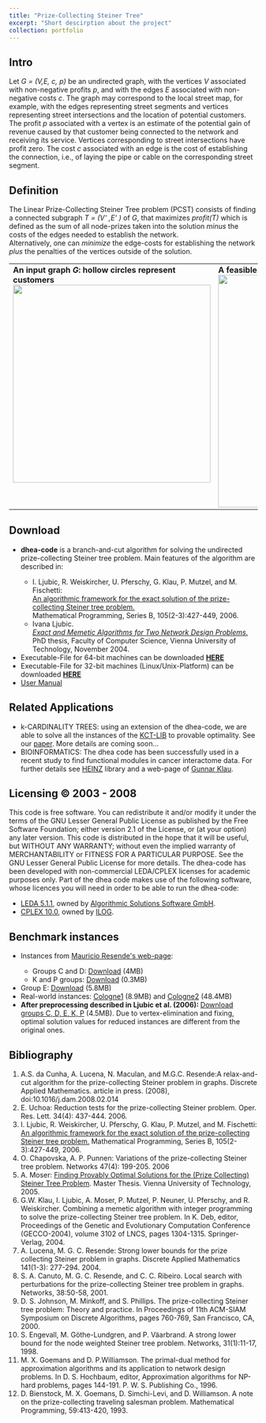 ```yaml
---
title: "Prize-Collecting Steiner Tree"
excerpt: "Short descirption about the project"
collection: portfolio
---
```


## Intro

Let <em>G = (V,E, c, p) </em> be an undirected graph, with the vertices <em>V</em> associated with non-negative profits <em>p</em>, and with the edges <em>E</em> associated with non-negative costs <em>c</em>. The graph may correspond to the local street map, for example, with the edges representing street segments and vertices representing street intersections and the location of potential customers. The profit <em>p</em> associated with a vertex is an estimate of the potential gain of revenue caused by that customer being connected to the network and receiving its service. Vertices corresponding to street intersections have profit zero. The cost <em>c</em> associated with an edge is the cost of establishing the connection, i.e., of laying the pipe or cable on the corresponding street segment.

## Definition

<td> 
    The Linear Prize-Collecting Steiner Tree problem (PCST) consists of finding a connected subgraph <em>T = (V' ,E' )</em> of <em>G</em>, that maximizes <em>profit(T)</em> which is defined as the sum of all node-prizes taken into the solution <em>minus</em> the costs of the edges needed to establish the network.
    <br>
    Alternatively, one can <em> minimize</em> the edge-costs for establishing the network <em> plus </em> the penalties of the vertices outside of the solution.
</td>

<table cellspacing=10 cellpadding=1>
<tr>
<td valign=top> 
    <b> An input graph  <em>G</em>: hollow circles represent customers</b>
    <img src="{{site.url}}/images/pcstp/example1.jpg" height=400>
</td>

<td valign=top> 
    <b> A feasible but not optimal PCST solution  </b>
    <img src="{{site.url}}/images/pcstp/example2.jpg" height=470>
</td>
</tr>
</table>

## Download

<td>
    <ul>
        <li> <b> dhea-code</b> is a branch-and-cut algorithm for solving the undirected prize-collecting Steiner tree problem. Main features of the algorithm are described in:</li>
            <ul>
                <li> I. Ljubic, R. Weiskircher, U. Pferschy, G. Klau, P. Mutzel, and M. Fischetti:<br><a href="http://www.ads.tuwien.ac.at/publications/bib/pdf/MPB_PCSTP.pdf">An algorithmic framework for the exact solution of the prize-collecting Steiner tree problem.</a> <br> Mathematical Programming, Series B, 105(2-3):427-449, 2006. </li>
                <li> Ivana Ljubic.<br><em> <a href="http://www.ads.tuwien.ac.at/publications/bib/pdf/ljubicPhD.pdf"> Exact and Memetic Algorithms for Two Network Design Problems.</a></em><br>PhD thesis, Faculty of Computer Science, Vienna University of Technology, November 2004.</li>
            </ul>
        <!--                If you find dhea-code useful for your own research, please cite these publications. -->
        <li> Executable-File for 64-bit machines can be downloaded <font color=red> <b> <a href="{{site.url}}/docs/pcstp/64bit/dhea">HERE</a></b></font></li>
        <li> Executable-File for 32-bit machines (Linux/Unix-Platform) can be downloaded <font color=red> <b> <a href="{{site.url}}/docs/pcstp/32bit/dhea">HERE</a></b></font></li>
        <li> <a href="{{site.url}}/docs/pcstp/dhea-Manual.pdf">User Manual</a></li>
    </ul>
</td>

## Related Applications

<td>
    <ul> 
        <li> k-CARDINALITY TREES: using an extension of the dhea-code, we are able to solve all the instances of the <a href="http://iridia.ulb.ac.be/~cblum/kctlib/bestknown/index.html">KCT-LIB</a> to provable optimality. See our <a href="http://homepage.univie.ac.at/ivana.ljubic/research/publications/kcard.pdf">paper</a>. More details are coming soon...</li>
        <li> BIOINFORMATICS: The dhea code has been successfully used in a recent study to find functional modules in cancer interactome data. For further details see <a href="https://www.mi.fu-berlin.de/w/LiSA/Heinz">HEINZ</a> library and a web-page of <a href="http://page.mi.fu-berlin.de/gunnar/">Gunnar Klau</a>.</li>
    </ul>
</td>

## Licensing © 2003 - 2008

<td>
    This code is free software. You can redistribute it and/or modify it under the terms of the GNU Lesser General Public License as published by the Free Software Foundation; either version 2.1 of the License, or (at your option) any later version. This code is distributed in the hope that it will be useful, but WITHOUT ANY WARRANTY; without even the implied warranty of MERCHANTABILITY or FITNESS FOR A PARTICULAR PURPOSE. See the GNU Lesser General Public License for more details. The dhea-code has been developed with non-commercial LEDA/CPLEX licenses for academic purposes only. Part of the dhea code makes use of the following software, whose licences you will need in order to be able to run the dhea-code:
    <ul> 
        <li> <a href="http://www.algorithmic-solutions.com/leda/index.htm">LEDA 5.1.1</a>, owned by <a href="http://www.algorithmic-solutions.com/">Algorithmic Solutions Software GmbH</a>.</li>
        <!-- may not be used by companies or other commercial users, and it may be used for academic purposes only! -->
        <li> <a href="http://www.ilog.com/products/cplex/">CPLEX 10.0</a>, owned by <a href="http://www.ilog.com">ILOG</a>.</li>
    </ul>
</td>

## Benchmark instances

<td>
    <ul>
        <li> Instances from <a href="http://www.research.att.com/~mgcr/data/index.html"> Mauricio Resende's web-page</a>:</li>
        <ul>
            <li> Groups C and D: <a href="{{site.url}}/docs/pcstp/instances/SteinCD.tgz">Download</a> (4MB)</li>
            <li> K and P groups: <a href="{{site.url}}/docs/pcstp/instances/KP.zip"> Download</a> (0.3MB)</li>
        </ul>
        <li> Group E: <a href="{{site.url}}/docs/pcstp/instances/E.tgz"> Download</a> (5.8MB)</li>
        <li> Real-world instances: <a href="{{site.url}}/docs/pcstp/instances/Cologne1.zip"> Cologne1</a> (8.9MB) and <a href="{{site.url}}/docs/pcstp/instances/Cologne2.zip"> Cologne2</a> (48.4MB)</li>
        <li> <b> After preprocessing described in Ljubic et al. (2006): </b> <a href="{{site.url}}/docs/pcstp/instances/ReducedCDEKP.zip"> Download groups C, D, E, K, P</a> (4.5MB). Due to vertex-elimination and fixing, optimal solution values for reduced instances are different from the original ones.</li>
    </ul>
</td>

## Bibliography

<td>
    <ol>
        <li> A.S. da Cunha, A. Lucena, N. Maculan, and M.G.C. Resende:A relax-and-cut algorithm for the prize-collecting Steiner problem in graphs. Discrete Applied Mathematics. article in press. (2008), doi:10.1016/j.dam.2008.02.014</li>
        <li> E. Uchoa: Reduction tests for the prize-collecting Steiner problem. Oper. Res. Lett. 34(4): 437-444. 2006.</li>
        <li> I. Ljubic, R. Weiskircher, U. Pferschy, G. Klau, P. Mutzel, and M. Fischetti: <a href="http://www.ads.tuwien.ac.at/publications/bib/pdf/MPB_PCSTP.pdf">An algorithmic framework for the exact solution of the prize-collecting Steiner tree problem.</a> Mathematical Programming, Series B, 105(2-3):427-449, 2006.</li>
        <li> O. Chapovska, A. P. Punnen: Variations of the prize-collecting Steiner tree problem. Networks 47(4): 199-205. 2006</li>
        <li> A. Moser: <a href="http://www.ads.tuwien.ac.at/publications/bib/pdf/moser_05.pdf">Finding Provably Optimal Solutions for the (Prize Collecting) Steiner Tree Problem</a>. Master Thesis. Vienna University of Technology, 2005.</li>
        <li> G.W. Klau, I. Ljubic, A. Moser, P. Mutzel, P. Neuner, U. Pferschy, and R. Weiskircher. Combining a memetic algorithm with integer programming to solve the prize-collecting Steiner tree problem. In K. Deb, editor, Proceedings of the Genetic and Evolutionary Computation Conference (GECCO-2004), volume 3102 of LNCS, pages 1304-1315. Springer-Verlag, 2004.</li>
        <li> A. Lucena, M. G. C. Resende: Strong lower bounds for the prize collecting Steiner problem in graphs. Discrete Applied Mathematics 141(1-3): 277-294. 2004.</li>
        <li> S. A. Canuto, M. G. C. Resende, and C. C. Ribeiro. Local search with perturbations for the prize-collecting Steiner tree problem in graphs. Networks, 38:50-58, 2001.</li>
        <li> D. S. Johnson, M. Minkoff, and S. Phillips. The prize-collecting Steiner tree problem: Theory and practice. In Proceedings of 11th ACM-SIAM Symposium on Discrete Algorithms, pages 760-769, San Francisco, CA, 2000.</li>
        <li> S. Engevall, M. G&ouml;the-Lundgren, and P. V&auml;arbrand. A strong lower bound for the node weighted Steiner tree problem. Networks, 31(1):11-17, 1998.</li>
        <li> M. X. Goemans and D. P.Williamson. The primal-dual method for approximation algorithms and its application to network design problems. In D. S. Hochbaum, editor, Approximation algorithms for NP-hard problems, pages 144-191. P. W. S. Publishing Co., 1996.</li>
        <li> D. Bienstock, M. X. Goemans, D. Simchi-Levi, and D. Williamson. A note on the prize-collecting traveling salesman problem. Mathematical Programming, 59:413-420, 1993.</li>
    </ol>
</td>
